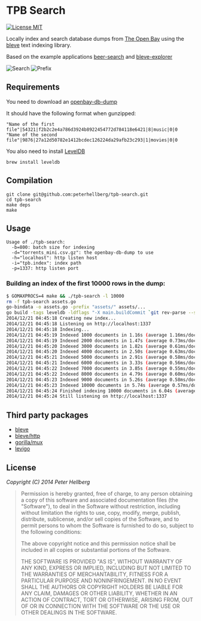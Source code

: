 # TPB Search

[![License MIT](https://img.shields.io/badge/license-MIT-lightgrey.svg?style=flat)](https://github.com/peterhellberg/tpb-search#license)

Locally index and search database dumps from
[The Open Bay](http://openbay.isohunt.to/) using the
[bleve](https://github.com/couchbaselabs/bleve) text indexing library.

Based on the example applications
[beer-search](https://github.com/blevesearch/beer-search) and
[bleve-explorer](https://github.com/blevesearch/bleve-explorer)

![Search](http://assets.c7.se/skitch/TPB_Search-20141221-042424.png)
![Prefix](http://assets.c7.se/skitch/TPB_Search_-_Prefix-20141221-055838.png)

## Requirements

You need to download an [openbay-db-dump](http://openbay.isohunt.to/files/openbay-db-dump.torrent)

It should have the following format when gunzipped:

```
"Name of the first file"|54321|f2b2c2e4a786d3924b8922454772d784118e6421|8|music|0|0
"Name of the second file"|9876|27a12d50782e1412bcdec126224da29afb23c293|1|movies|0|0
```

You also need to install [LevelDB](https://github.com/google/leveldb)

```
brew install leveldb
```

## Compilation

```
git clone git@github.com:peterhellberg/tpb-search.git
cd tpb-search
make deps
make
```

## Usage

```
Usage of ./tpb-search:
  -b=800: batch size for indexing
  -d="torrents_mini.csv.gz": the openbay-db-dump to use
  -h="localhost": http listen host
  -i="tpb.index": index path
  -p=1337: http listen port
```

### Building an index of the first 10000 rows in the dump:

```bash
$ GOMAXPROCS=4 make && ./tpb-search -l 10000
rm -f tpb-search assets.go
go-bindata -o assets.go -prefix "assets/" assets/...
go build -tags leveldb -ldflags "-X main.buildCommit `git rev-parse --short HEAD`" -o tpb-search .
2014/12/21 04:45:18 Creating new index...
2014/12/21 04:45:18 Listening on http://localhost:1337
2014/12/21 04:45:18 Indexing...
2014/12/21 04:45:19 Indexed 1000 documents in 1.16s (average 1.16ms/doc)
2014/12/21 04:45:19 Indexed 2000 documents in 1.47s (average 0.73ms/doc)
2014/12/21 04:45:20 Indexed 3000 documents in 1.82s (average 0.61ms/doc)
2014/12/21 04:45:20 Indexed 4000 documents in 2.50s (average 0.63ms/doc)
2014/12/21 04:45:21 Indexed 5000 documents in 2.91s (average 0.58ms/doc)
2014/12/21 04:45:21 Indexed 6000 documents in 3.33s (average 0.56ms/doc)
2014/12/21 04:45:22 Indexed 7000 documents in 3.85s (average 0.55ms/doc)
2014/12/21 04:45:22 Indexed 8000 documents in 4.79s (average 0.60ms/doc)
2014/12/21 04:45:23 Indexed 9000 documents in 5.26s (average 0.58ms/doc)
2014/12/21 04:45:23 Indexed 10000 documents in 5.74s (average 0.57ms/doc)
2014/12/21 04:45:24 Finished indexing 10000 documents in 6.04s (average 0.60ms/doc)
2014/12/21 04:45:24 Still listening on http://localhost:1337
```

## Third party packages

 - [bleve](https://godoc.org/github.com/blevesearch/bleve)
 - [bleve/http](https://godoc.org/github.com/blevesearch/bleve/http)
 - [gorilla/mux](https://godoc.org/github.com/gorilla/mux)
 - [levigo](github.com/jmhodges/levigo)

## License

*Copyright (C) 2014 Peter Hellberg*

> Permission is hereby granted, free of charge, to any person obtaining
> a copy of this software and associated documentation files (the "Software"),
> to deal in the Software without restriction, including without limitation
> the rights to use, copy, modify, merge, publish, distribute, sublicense,
> and/or sell copies of the Software, and to permit persons to whom the
> Software is furnished to do so, subject to the following conditions:
>
> The above copyright notice and this permission notice shall be included
> in all copies or substantial portions of the Software.
>
> THE SOFTWARE IS PROVIDED "AS IS", WITHOUT WARRANTY OF ANY KIND,
> EXPRESS OR IMPLIED, INCLUDING BUT NOT LIMITED TO THE WARRANTIES
> OF MERCHANTABILITY, FITNESS FOR A PARTICULAR PURPOSE AND NONINFRINGEMENT.
> IN NO EVENT SHALL THE AUTHORS OR COPYRIGHT HOLDERS BE LIABLE FOR ANY CLAIM,
> DAMAGES OR OTHER LIABILITY, WHETHER IN AN ACTION OF CONTRACT,
> TORT OR OTHERWISE, ARISING FROM, OUT OF OR IN CONNECTION WITH THE SOFTWARE
> OR THE USE OR OTHER DEALINGS IN THE SOFTWARE.
